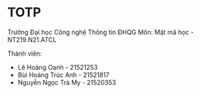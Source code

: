 # TOTP
Trường Đại học Công nghệ Thông tin ĐHQG
Môn: Mật mã học - NT219.N21.ATCL

Thành viên: 
- Lê Hoàng Oanh - 21521253
- Bùi Hoàng Trúc Anh - 21521817
- Nguyễn Ngọc Trà My - 21520353


